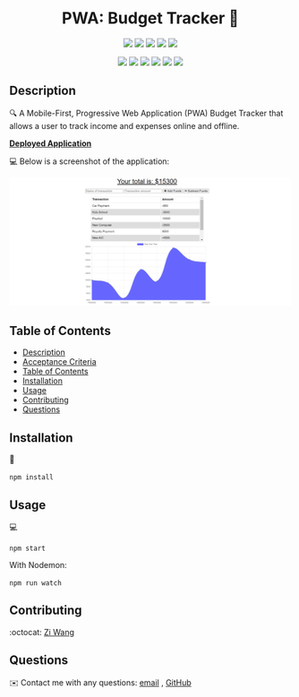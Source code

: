 <h1 align="center"> PWA: Budget Tracker 👋</h1>

<p align="center">
    <img src="https://img.shields.io/github/repo-size/ZiWang55/pwa_budget_tracker" />
    <img src="https://img.shields.io/github/languages/top/ZiWang55/pwa_budget_tracker"  />
    <img src="https://img.shields.io/github/issues/ZiWang55/pwa_budget_tracker" />
    <img src="https://img.shields.io/github/last-commit/ZiWang55/pwa_budget_tracker" >
    <a href="https://github.com/ZiWang55"><img src="https://img.shields.io/github/followers/ZiWang55?style=social" target="_blank" /></a>
    </a>
</p>

<p align="center">
    <img src="https://img.shields.io/badge/javascript-yellow" />
    <img src="https://img.shields.io/badge/express-orange" />
    <img src="https://img.shields.io/badge/MongoDB-blue"  />
    <img src="https://img.shields.io/badge/mongoose-red"  />
    <img src="https://img.shields.io/badge/IndexedDB-blue"  />
    <img src="https://img.shields.io/badge/nodemon-green" />
</p>

## Description

🔍 A Mobile-First, Progressive Web Application (PWA) Budget Tracker that allows a user to track income and expenses online and offline.

**[Deployed Application](https://enigmatic-gorge-65601.herokuapp.com/)**

💻 Below is a screenshot of the application:
  
![pwa-budget-tracker](screenshot.PNG)

## Table of Contents
- [Description](#description)
- [Acceptance Criteria](#acceptance-criteria)
- [Table of Contents](#table-of-contents)
- [Installation](#installation)
- [Usage](#usage)
- [Contributing](#contributing)
- [Questions](#questions)

## Installation
💾   

`npm install`
  
## Usage
💻   
  
`npm start`

With Nodemon:

`npm run watch`

## Contributing
:octocat: [Zi Wang](https://github.com/ZiWang55)

## Questions
✉️ Contact me with any questions: [email](mailto:ziwang55@gmail.com) , [GitHub](https://github.com/ZiWang55)<br />